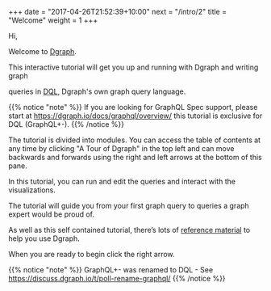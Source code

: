 +++
date = "2017-04-26T21:52:39+10:00"
next = "/intro/2"
title = "Welcome"
weight = 1
+++

Hi,

Welcome to [Dgraph](https://dgraph.io).

<!---
Dgraph is a distributed graph database, designed to scale from a single machine to data centres.

Before using Dgraph in your own projects, you’ll need to know about
graph databases and how to query Dgraph.
-->

This interactive tutorial will get you up and running with Dgraph and writing graph

queries in [DQL](https://docs.dgraph.io/query-language/), Dgraph's own graph query language.

{{% notice "note" %}}
  If you are looking for GraphQL Spec support, please start at https://dgraph.io/docs/graphql/overview/ this tutorial is exclusive for DQL (GraphQL+-).
{{% /notice %}}

The tutorial is divided into modules. You can access the table of
contents at any time by clicking "A Tour of Dgraph" in the top left and can move backwards
and forwards using the right and left arrows at the bottom of this pane.

In this tutorial, you can run and edit the queries and interact with the visualizations.

The tutorial will guide you from your first graph query to queries a graph expert would be proud of.

As well as this self contained tutorial, there’s lots of
[reference material](https://dgraph.io/docs/) to help you use Dgraph.

When you are ready to begin click the right arrow.

{{% notice "note" %}}
  GraphQL+- was renamed to DQL - See https://discuss.dgraph.io/t/poll-rename-graphql/
{{% /notice %}}